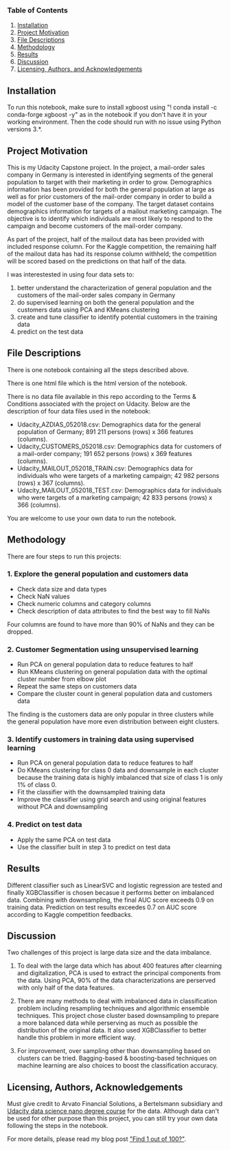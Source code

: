 ### Table of Contents

1. [Installation](#installation)
2. [Project Motivation](#motivation)
3. [File Descriptions](#files)
4. [Methodology](#methodology)
5. [Results](#results)
6. [Discussion](#discussion)
7. [Licensing, Authors, and Acknowledgements](#licensing)

## Installation <a name="installation"></a>

To run this notebook, make sure to install xgboost using "! conda install -c conda-forge xgboost -y" as in the notebook if you don't have it in your working environment. Then the code should run with no issue using Python versions 3.*.

## Project Motivation <a name="motivation"></a>

This is my Udacity Capstone project. In the project, a mail-order sales company in Germany is interested in identifying segments of the general population to target with their marketing in order to grow. Demographics information has been provided for both the general population at large as well as for prior customers of the mail-order company in order to build a model of the customer base of the company. The target dataset contains demographics information for targets of a mailout marketing campaign. The objective is to identify which individuals are most likely to respond to the campaign and become customers of the mail-order company.

As part of the project, half of the mailout data has been provided with included response column. For the Kaggle competition, the remaining half of the mailout data has had its response column withheld; the competition will be scored based on the predictions on that half of the data.

I was interestested in using four data sets to:

1. better understand the characterization of general population and the customers of the mail-order sales company in Germany
2. do supervised learning on both the general population and the customers data using PCA and KMeans clustering
3. create and tune classifier to identify potential customers in the training data
4. predict on the test data

## File Descriptions <a name="files"></a>

There is one notebook containing all the steps described above.

There is one html file which is the html version of the notebook.

There is no data file available in this repo according to the Terms & Conditions associated with the project on Udacity. Below are the description of four data files used in the notebook:

- Udacity_AZDIAS_052018.csv: Demographics data for the general population of Germany; 891 211 persons (rows) x 366 features (columns).
- Udacity_CUSTOMERS_052018.csv: Demographics data for customers of a mail-order company; 191 652 persons (rows) x 369 features (columns).
- Udacity_MAILOUT_052018_TRAIN.csv: Demographics data for individuals who were targets of a marketing campaign; 42 982 persons (rows) x 367 (columns).
- Udacity_MAILOUT_052018_TEST.csv: Demographics data for individuals who were targets of a marketing campaign; 42 833 persons (rows) x 366 (columns).

You are welcome to use your own data to run the notebook.

## Methodology <a name="methodology"></a>

There are four steps to run this projects:

### 1. Explore the general population and customers data

- Check data size and data types
- Check NaN values
- Check numeric columns and category columns
- Check description of data attributes to find the best way to fill NaNs

Four columns are found to have more than 90% of NaNs and they can be dropped.

### 2. Customer Segmentation using unsupervised learning

- Run PCA on general population data to reduce features to half
- Run KMeans clustering on general population data with the optimal cluster number from elbow plot
- Repeat the same steps on customers data
- Compare the cluster count in general population data and customers data

The finding is the customers data are only popular in three clusters while the general population have more even distribution between eight clusters.

### 3. Identify customers in training data using supervised learning

- Run PCA on general population data to reduce features to half
- Do KMeans clustering for class 0 data and downsample in each cluster because the training data is highly imbalanced that size of class 1 is only 1% of class 0. 
- Fit the classifier with the downsampled training data
- Improve the classifier using grid search and using original features without PCA and downsampling

### 4. Predict on test data
- Apply the same PCA on test data
- Use the classifier built in step 3 to predict on test data

## Results <a name="results"></a>

Different classifier such as LinearSVC and logistic regression are tested and finally XGBClassifier is chosen becasue it performs better on imbalanced data. Combining with downsampling, the final AUC score exceeds 0.9 on training data. Prediction on test results exceedes 0.7 on AUC score according to Kaggle competition feedbacks.

## Discussion <a name="discussion"></a>

Two challenges of this project is large data size and the data imbalance.

1. To deal with the large data which has about 400 features after clearning and digitalization, PCA is used to extract the principal components from the data. Using PCA, 90% of the data characterizations are perserved with only half of the data features. 

2. There are many methods to deal with imbalanced data in classification problem including resampling techniques and algorithmic ensemble techniques. This project chose cluster based downsampling to prepare a more balanced data while perserving as much as possible the distribution of the original data. It also used XGBClassifier to better handle this problem in more efficient way.

3. For improvement, over sampling other than downsampling based on clusters can be tried. Bagging-based & boosting-based techniques on machine learning are also choices to boost the classification accuracy.

## Licensing, Authors, Acknowledgements <a name="licensing"></a>

Must give credit to Arvato Financial Solutions, a Bertelsmann subsidiary and [Udacity data science nano degree course](https://www.udacity.com/course/data-scientist-nanodegree--nd025) for the data. Although data can't be used for other purpose than this project, you can still try your own data following the steps in the notebook. 

For more details, please read my blog post ["Find 1 out of 100?"](https://medium.com/@weixind/find-1-out-of-100-a8eae37794fd).
